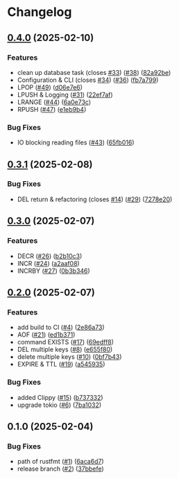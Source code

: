 # Changelog

## [0.4.0](https://github.com/bourdeau/sider/compare/v0.3.1...v0.4.0) (2025-02-10)


### Features

* clean up database task (closes [#33](https://github.com/bourdeau/sider/issues/33)) ([#38](https://github.com/bourdeau/sider/issues/38)) ([82a92be](https://github.com/bourdeau/sider/commit/82a92be914359c99dcb88198a0a7ef1b9ce99f0f))
* Configuration & CLI (closes [#34](https://github.com/bourdeau/sider/issues/34)) ([#36](https://github.com/bourdeau/sider/issues/36)) ([fb7a799](https://github.com/bourdeau/sider/commit/fb7a7998bc51c7273903f3fcc6b16675b135bdb9))
* LPOP ([#49](https://github.com/bourdeau/sider/issues/49)) ([d06e7e6](https://github.com/bourdeau/sider/commit/d06e7e669dab0ac48d9914373d3991fff73fa88e))
* LPUSH & Logging ([#31](https://github.com/bourdeau/sider/issues/31)) ([22ef7af](https://github.com/bourdeau/sider/commit/22ef7af03b7c4674f3fa4237e464cc7b32545faf))
* LRANGE ([#44](https://github.com/bourdeau/sider/issues/44)) ([6a0e73c](https://github.com/bourdeau/sider/commit/6a0e73c72eeec4688fa329c4cf43713f9f882e9d))
* RPUSH ([#47](https://github.com/bourdeau/sider/issues/47)) ([e1eb9b4](https://github.com/bourdeau/sider/commit/e1eb9b4268cf75ff1c0b59230b995200d01a45fb))


### Bug Fixes

* IO blocking reading files ([#43](https://github.com/bourdeau/sider/issues/43)) ([65fb016](https://github.com/bourdeau/sider/commit/65fb01602d2cdcd34be0d20b00095ca5d2cf9e3b))

## [0.3.1](https://github.com/bourdeau/sider/compare/v0.3.0...v0.3.1) (2025-02-08)


### Bug Fixes

* DEL return & refactoring (closes [#14](https://github.com/bourdeau/sider/issues/14)) ([#29](https://github.com/bourdeau/sider/issues/29)) ([7278e20](https://github.com/bourdeau/sider/commit/7278e2049ed347fb77dcb8768156a83313a94fa3))

## [0.3.0](https://github.com/bourdeau/sider/compare/v0.2.0...v0.3.0) (2025-02-07)


### Features

* DECR ([#26](https://github.com/bourdeau/sider/issues/26)) ([b2b10c3](https://github.com/bourdeau/sider/commit/b2b10c3ea012341f76b03d905c085546907f76ec))
* INCR ([#24](https://github.com/bourdeau/sider/issues/24)) ([a2aaf08](https://github.com/bourdeau/sider/commit/a2aaf0833d91e435cd7318bd76474dd321efd847))
* INCRBY ([#27](https://github.com/bourdeau/sider/issues/27)) ([0b3b346](https://github.com/bourdeau/sider/commit/0b3b346647387e12e2062871c5b2fc42197aa09d))

## [0.2.0](https://github.com/bourdeau/sider/compare/v0.1.0...v0.2.0) (2025-02-07)


### Features

* add build to CI ([#4](https://github.com/bourdeau/sider/issues/4)) ([2e86a73](https://github.com/bourdeau/sider/commit/2e86a73432ea0735833fa3b4a9ec1daeed78f43e))
* AOF ([#21](https://github.com/bourdeau/sider/issues/21)) ([ed1b371](https://github.com/bourdeau/sider/commit/ed1b3713378db35fb27a495b4d22d77252214819))
* command EXISTS ([#17](https://github.com/bourdeau/sider/issues/17)) ([69edff8](https://github.com/bourdeau/sider/commit/69edff8e14c9dfc20906e0a367b9332f7bd3aa43))
* DEL multiple keys ([#8](https://github.com/bourdeau/sider/issues/8)) ([e655f80](https://github.com/bourdeau/sider/commit/e655f80b17240f1a9769d59d3cc6a5408c1ad0a1))
* delete multiple keys ([#10](https://github.com/bourdeau/sider/issues/10)) ([0bf7b43](https://github.com/bourdeau/sider/commit/0bf7b43aec4b17fa93f58c671e98d73732c20795))
* EXPIRE & TTL ([#19](https://github.com/bourdeau/sider/issues/19)) ([a545935](https://github.com/bourdeau/sider/commit/a54593503a15c01787df8c226b8de1ac034d81b8))


### Bug Fixes

* added Clippy ([#15](https://github.com/bourdeau/sider/issues/15)) ([b737332](https://github.com/bourdeau/sider/commit/b73733262f3a0c2f8c8f1f71f3459ba7cce26c47))
* upgrade tokio ([#6](https://github.com/bourdeau/sider/issues/6)) ([7ba1032](https://github.com/bourdeau/sider/commit/7ba103265f1bf3ffb7fae885a5057fd0aab79286))

## 0.1.0 (2025-02-04)


### Bug Fixes

* path  of rustfmt ([#1](https://github.com/bourdeau/sider/issues/1)) ([6aca6d7](https://github.com/bourdeau/sider/commit/6aca6d714519141b98a19d1bb763aa81149cf0d9))
* release branch ([#2](https://github.com/bourdeau/sider/issues/2)) ([37bbefe](https://github.com/bourdeau/sider/commit/37bbefe087cdff204754437de5a8317d8a3b3bcb))
